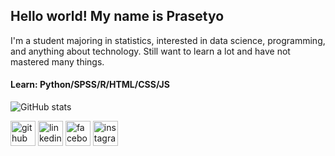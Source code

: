 ## Hello world! My name is Prasetyo

I'm a student majoring in statistics, interested in data science, programming, and anything about technology. Still want to learn a lot and have not mastered many things.

#### Learn: Python/SPSS/R/HTML/CSS/JS

![GitHub stats](https://github-readme-stats.vercel.app/api?username=profjrmalik&show_icons=true)  

[<img src='https://cdn.jsdelivr.net/npm/simple-icons@3.0.1/icons/github.svg' alt='github' height='40'>](https://github.com/profjrmalik)  [<img src='https://cdn.jsdelivr.net/npm/simple-icons@3.0.1/icons/linkedin.svg' alt='linkedin' height='40'>](https://www.linkedin.com/in/prasetyo-fajar-malik-86b186210/)  [<img src='https://cdn.jsdelivr.net/npm/simple-icons@3.0.1/icons/facebook.svg' alt='facebook' height='40'>](https://www.facebook.com/profile.php?id=100006135377743)  [<img src='https://cdn.jsdelivr.net/npm/simple-icons@3.0.1/icons/instagram.svg' alt='instagram' height='40'>](https://www.instagram.com/profjrmalik/)  
